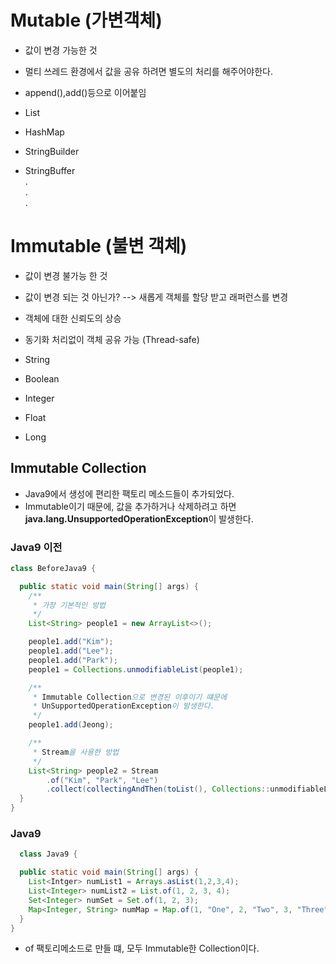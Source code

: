 # Mutable (가변객체)

- 값이 변경 가능한 것
- 멀티 쓰레드 환경에서 값을 공유 하려면 별도의 처리를 해주어야한다.
- append(),add()등으로 이어붙임

- List
- HashMap
- StringBuilder
- StringBuffer  
  . <br>
  . <br>
  .

# Immutable (불변 객체)

- 값이 변경 불가능 한 것
- 값이 변경 되는 것 아닌가? --> 새롭게 객체를 할당 받고 래퍼런스를 변경
- 객체에 대한 신뢰도의 상승
- 동기화 처리없이 객체 공유 가능 (Thread-safe)


- String
- Boolean
- Integer
- Float
- Long

## Immutable Collection

- Java9에서 생성에 편리한 팩토리 메소드들이 추가되었다.
- Immutable이기 때문에, 값을 추가하거나 삭제하려고 하면 **java.lang.UnsupportedOperationException**이 발생한다.

### Java9 이전

```java
class BeforeJava9 {

  public static void main(String[] args) {
    /**
     * 가장 기본적인 방법
     */
    List<String> people1 = new ArrayList<>();

    people1.add("Kim");
    people1.add("Lee");
    people1.add("Park");
    people1 = Collections.unmodifiableList(people1);

    /**
     * Immutable Collection으로 변경된 이후이기 떄문에
     * UnSupportedOperationException이 발생한다.
     */
    people1.add(Jeong);

    /**
     * Stream을 사용한 방법
     */
    List<String> people2 = Stream
        .of("Kim", "Park", "Lee")
        .collect(collectingAndThen(toList(), Collections::unmodifiableList));
  }
}
```

### Java9

```java
  class Java9 {

  public static void main(String[] args) {
    List<Intger> numList1 = Arrays.asList(1,2,3,4);
    List<Integer> numList2 = List.of(1, 2, 3, 4);
    Set<Integer> numSet = Set.of(1, 2, 3);
    Map<Integer, String> numMap = Map.of(1, "One", 2, "Two", 3, "Three");
  }
}
```
- of 팩토리메소드로 만들 떄, 모두 Immutable한 Collection이다.